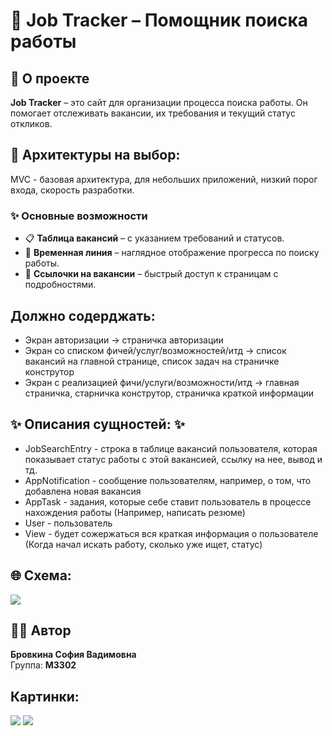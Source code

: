 
# 🏢 Job Tracker – Помощник поиска работы

## 📌 О проекте
**Job Tracker** – это сайт для организации процесса поиска работы. Он помогает отслеживать вакансии, их требования и текущий статус откликов.

## 📌 Архитектуры на выбор:
MVC - базовая архитектура, для небольших приложений, низкий порог входа, скорость разработки.


### ✨ Основные возможности
- 📋 **Таблица вакансий** – с указанием требований и статусов.
- 📆 **Временная линия** – наглядное отображение прогресса по поиску работы.
- 🔗 **Ссылочки на вакансии** – быстрый доступ к страницам с подробностями.

## Должно содерджать:
- Экран авторизации -> страничка авторизации 
- Экран со списком фичей/услуг/возможностей/итд -> список вакансий на главной странице, список задач на страничке конструтор
- Экран с реализацией фичи/услуги/возможности/итд -> главная страничка, старничка конструтор, страничка краткой информации

## ✨ Описания сущностей: ✨
- JobSearchEntry - строка в таблице вакансий пользователя, которая показывает статус работы с этой вакансией, ссылку на нее,
вывод и тд.
- AppNotification - сообщение пользователям, например, о том, что добавлена новая вакансия
- AppTask - задания, которые себе ставит пользователь в процессе нахождения работы (Например, написать резюме)
- User - пользователь
- View - будет сожержаться вся краткая информация о пользователе (Когда начал искать работу, сколько уже ищет, статус)

## 🌐 Схема:
![](diagram.png)

## 👩‍💻 Автор
**Бровкина София Вадимовна**  
Группа: **M3302**


## Картинки:
![](mainPage.png)
![](constructor.png)

